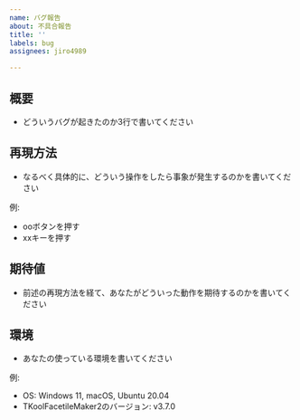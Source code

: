 ```yaml
---
name: バグ報告
about: 不具合報告
title: ''
labels: bug
assignees: jiro4989

---
```


## 概要

* どういうバグが起きたのか3行で書いてください

## 再現方法

* なるべく具体的に、どういう操作をしたら事象が発生するのかを書いてください

例:

* ooボタンを押す
* xxキーを押す

## 期待値

* 前述の再現方法を経て、あなたがどういった動作を期待するのかを書いてください

## 環境

* あなたの使っている環境を書いてください

例:

* OS: Windows 11, macOS, Ubuntu 20.04
* TKoolFacetileMaker2のバージョン: v3.7.0
